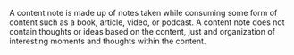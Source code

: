A content note is made up of notes taken while consuming some form of content such as a book, article, video, or podcast. A content note does not contain thoughts or ideas based on the content, just and organization of interesting moments and thoughts within the content.
